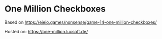 # One Million Checkboxes

Based on <https://eieio.games/nonsense/game-14-one-million-checkboxes/>

Hosted on: <https://one-million.lucsoft.de/>